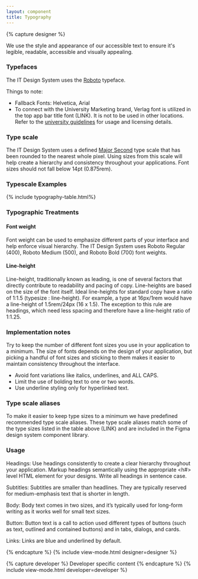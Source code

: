 ```yaml
---
layout: component
title: Typography
---
```


{% capture designer %}

We use the style and appearance of our accessible text to ensure it's legible,
readable, accessible and visually appealing.

### Typefaces

The IT Design System uses the [Roboto][] typeface.

Things to note:

+ Fallback Fonts: Helvetica, Arial 
+ To connect with the University Marketing brand, Verlag font is utilized in the top app bar title font (LINK). It is not to be used in other locations. Refer to the [university guidelines](https://brand.wisc.edu/web/typography/) for usage and licensing details.

### Type scale

The IT Design System uses a defined [Major Second](https://type-scale.com/?size=16&scale=1.125&text=A%20Visual%20Type%20Scale&webfont=Libre+Baskerville&font-family=%27Libre%20Baskerville%27,%20serif&font-weight=400&font-family-headers=&font-weight-headers=inherit&background-color=white&font-color=#333) type scale that has been rounded to the nearest whole pixel. Using sizes from this scale will help create a hierarchy and consistency throughout your applications. Font sizes should not fall below 14pt (0.875rem). 

### Typescale Examples
{% include typography-table.html%}


### Typographic Treatments

#### Font weight

Font weight can be used to emphasize different parts of your interface and help enforce visual hierarchy. The IT Design System uses Roboto Regular (400), Roboto Medium (500), and Roboto Bold (700) font weights. 

#### Line-height

Line-height, traditionally known as leading, is one of several factors that directly contribute to readability and pacing of copy. Line-heights are based on the size of the font itself. Ideal line-heights for standard copy have a ratio of 1:1.5 (typesize : line-height). For example, a type at 16px/1rem would have a line-height of 1.5rem/24px (16 x 1.5). The exception to this rule are headings, which need less spacing and therefore have a line-height ratio of 1:1.25.

### Implementation notes

Try to keep the number of different font sizes you use in your application to a minimum. The size of fonts depends on the design of your application, but picking a handful of font sizes and sticking to them makes it easier to maintain consistency throughout the interface.

+ Avoid font variations like italics, underlines, and ALL CAPS. 
+ Limit the use of bolding text to one or two words. 
+ Use underline styling only for hyperlinked text.

### Type scale aliases

To make it easier to keep type sizes to a minimum we have predefined recommended type scale aliases. These type scale aliases match some of the type sizes listed in the table above (LINK) and are included in the Figma design system component library. 



### Usage

Headings: Use headings consistently to create a clear hierarchy throughout your application. Markup headings semantically using the appropriate <h#> level HTML element for your designs. Write all headings in sentence case.

Subtitles: Subtitles are smaller than headlines. They are typically reserved for medium-emphasis text that is shorter in length.

Body: Body text comes in two sizes, and it’s typically used for long-form writing as it works well for small text sizes.

Button: Button text is a call to action used different types of buttons (such as text, outlined and contained buttons) and in tabs, dialogs, and cards.

Links: Links are blue and underlined by default.

{% endcapture %}
{% include view-mode.html designer=designer %}

{% capture developer %}
	Developer specific content
{% endcapture %}
{% include view-mode.html developer=developer %}

[Roboto]: https://fonts.google.com/specimen/Roboto
